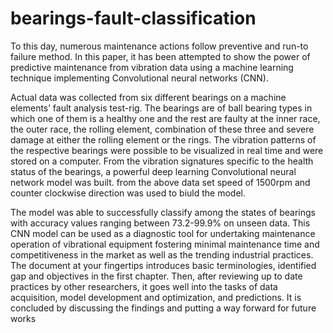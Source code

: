 # bearings-fault-classification




To this day, numerous maintenance actions follow preventive and run-to failure method. In 
this paper, it has been attempted to show the power of predictive maintenance from vibration 
data using a machine learning technique implementing Convolutional neural networks 
(CNN). 

Actual data was collected from six different bearings on a machine elements’ fault 
analysis test-rig. The bearings are of ball bearing types in which one of them is a healthy 
one and the rest are faulty at the inner race, the outer race, the rolling element, combination 
of these three and severe damage at either the rolling element or the rings. The vibration
patterns of the respective bearings were possible to be visualized in real time and were stored 
on a computer. From the vibration signatures specific to the health status of the bearings, a 
powerful deep learning Convolutional neural network model was built. from the above data set speed of 1500rpm and counter clockwise direction was used to biuld the model.

The model was able to successfully classify among the states of bearings with accuracy values ranging between 
73.2-99.9% on unseen data. This CNN model can be used as a diagnostic tool for 
undertaking maintenance operation of vibrational equipment fostering minimal 
maintenance time and competitiveness in the market as well as the trending industrial 
practices. The document at your fingertips introduces basic terminologies, identified gap 
and objectives in the first chapter. Then, after reviewing up to date practices by other 
researchers, it goes well into the tasks of data acquisition, model development and 
optimization, and predictions. It is concluded by discussing the findings and putting a way 
forward for future works

